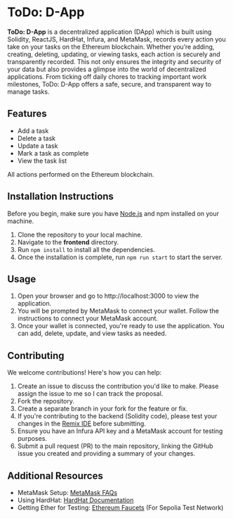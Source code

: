 # ToDo: D-App

**ToDo: D-App** is a decentralized application (DApp) which is built using Solidity, ReactJS, HardHat, Infura, and MetaMask, records every action you take on your tasks on the Ethereum blockchain. Whether you’re adding, creating, deleting, updating, or viewing tasks, each action is securely and transparently recorded. This not only ensures the integrity and security of your data but also provides a glimpse into the world of decentralized applications. From ticking off daily chores to tracking important work milestones, ToDo: D-App offers a safe, secure, and transparent way to manage tasks.

## Features

- Add a task
- Delete a task
- Update a task
- Mark a task as complete
- View the task list

All actions performed on the Ethereum blockchain.

## Installation Instructions

Before you begin, make sure you have [Node.js](https://nodejs.org/en) and npm installed on your machine.

1. Clone the repository to your local machine.
2. Navigate to the **frontend** directory.
3. Run `npm install` to install all the dependencies.
4. Once the installation is complete, run `npm run start` to start the server.

## Usage

1. Open your browser and go to http://localhost:3000 to view the application.
2. You will be prompted by MetaMask to connect your wallet. Follow the instructions to connect your MetaMask account.
3. Once your wallet is connected, you're ready to use the application. You can add, delete, update, and view tasks as needed.

## Contributing

We welcome contributions! Here's how you can help:

1. Create an issue to discuss the contribution you'd like to make. Please assign the issue to me so I can track the proposal.
2. Fork the repository.
3. Create a separate branch in your fork for the feature or fix.
4. If you're contributing to the backend (Solidity code), please test your changes in the [Remix IDE](http://remix.ethereum.org/) before submitting.
5. Ensure you have an Infura API key and a MetaMask account for testing purposes.
6. Submit a pull request (PR) to the main repository, linking the GitHub issue you created and providing a summary of your changes.

## Additional Resources

- MetaMask Setup: [MetaMask FAQs](https://metamask.io/faqs/)
- Using HardHat: [HardHat Documentation](https://hardhat.org/docs)
- Getting Ether for Testing: [Ethereum Faucets](https://www.alchemy.com/faucets/ethereum-sepolia) (For Sepolia Test Network)
